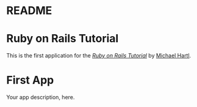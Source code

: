 # README
# Ruby on Rails Tutorial

This is the first application for the
[*Ruby on Rails Tutorial*](http://railstutorial.org/)
by [Michael Hartl](http://michaelhartl.com/).

# First App
Your app description, here.
